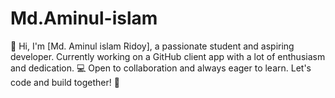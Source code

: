 # Md.Aminul-islam
👋 Hi, I'm [Md. Aminul islam Ridoy], a passionate student and aspiring developer. Currently working on a GitHub client app with a lot of enthusiasm and dedication. 💻 Open to collaboration and always eager to learn. Let's code and build together! 🚀
